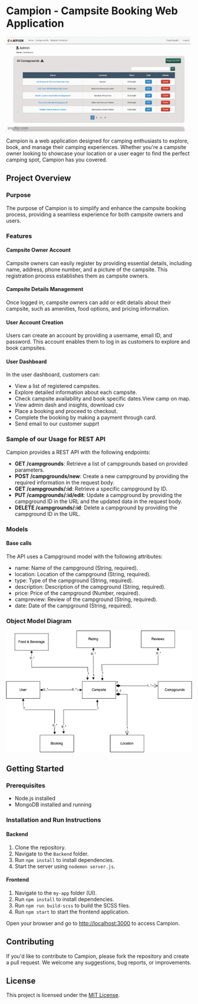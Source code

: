 # Campion - Campsite Booking Web Application

![Alt Text](89av44282491ae4f5c291d9e8732421a92ffd128dcd03fbe269705683c3f2a99400c77.gif)


Campion is a web application designed for camping enthusiasts to explore, book, and manage their camping experiences. Whether you're a campsite owner looking to showcase your location or a user eager to find the perfect camping spot, Campion has you covered.

## Project Overview

### Purpose
The purpose of Campion is to simplify and enhance the campsite booking process, providing a seamless experience for both campsite owners and users.

### Features

#### Campsite Owner Account
Campsite owners can easily register by providing essential details, including name, address, phone number, and a picture of the campsite. This registration process establishes them as campsite owners.

#### Campsite Details Management
Once logged in, campsite owners can add or edit details about their campsite, such as amenities, food options, and pricing information.

#### User Account Creation
Users can create an account by providing a username, email ID, and password. This account enables them to log in as customers to explore and book campsites.

#### User Dashboard
In the user dashboard, customers can:
- View a list of registered campsites.
- Explore detailed information about each campsite.
- Check campsite availability and book specific dates.View camp on map.
- View admin dash and insights, download csv
- Place a booking and proceed to checkout.
- Complete the booking by making a payment through card.
- Send email to our customer supprt


### Sample of our Usage for REST API

Campion provides a REST API with the following endpoints:

- **GET /campgrounds**: Retrieve a list of campgrounds based on provided parameters.
- **POST /campgrounds/new**: Create a new campground by providing the required information in the request body.
- **GET /campgrounds/:id**: Retrieve a specific campground by ID.
- **PUT /campgrounds/:id/edit**: Update a campground by providing the campground ID in the URL and the updated data in the request body.
- **DELETE /campgrounds/:id**: Delete a campground by providing the campground ID in the URL.

### Models
#### Base calls
The API uses a Campground model with the following attributes:
- name: Name of the campground (String, required).
- location: Location of the campground (String, required).
- type: Type of the campground (String, required).
- description: Description of the campground (String, required).
- price: Price of the campground (Number, required).
- campreview: Review of the campground (String, required).
- date: Date of the campground (String, required).

### Object Model Diagram
![Model Diagram](Diagram/ObjectModel.jpeg)

## Getting Started

### Prerequisites
- Node.js installed
- MongoDB installed and running

### Installation and Run Instructions

#### Backend
1. Clone the repository.
2. Navigate to the `Backend` folder.
3. Run `npm install` to install dependencies.
4. Start the server using `nodemon server.js`.

#### Frontend
1. Navigate to the `my-app` folder (UI).
2. Run `npm install` to install dependencies.
3. Run `npm run build-scss` to build the SCSS files.
4. Run `npm start` to start the frontend application.

Open your browser and go to [http://localhost:3000](http://localhost:3000) to access Campion.

## Contributing
If you'd like to contribute to Campion, please fork the repository and create a pull request. We welcome any suggestions, bug reports, or improvements.

## License
This project is licensed under the [MIT License](LICENSE).
